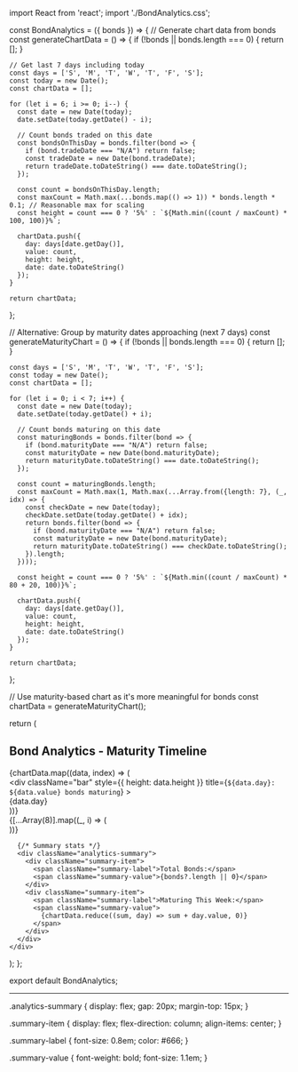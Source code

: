 import React from 'react';
import './BondAnalytics.css';

const BondAnalytics = ({ bonds }) => {
  // Generate chart data from bonds
  const generateChartData = () => {
    if (!bonds || bonds.length === 0) {
      return [];
    }

    // Get last 7 days including today
    const days = ['S', 'M', 'T', 'W', 'T', 'F', 'S'];
    const today = new Date();
    const chartData = [];

    for (let i = 6; i >= 0; i--) {
      const date = new Date(today);
      date.setDate(today.getDate() - i);
      
      // Count bonds traded on this date
      const bondsOnThisDay = bonds.filter(bond => {
        if (bond.tradeDate === "N/A") return false;
        const tradeDate = new Date(bond.tradeDate);
        return tradeDate.toDateString() === date.toDateString();
      });

      const count = bondsOnThisDay.length;
      const maxCount = Math.max(...bonds.map(() => 1)) * bonds.length * 0.1; // Reasonable max for scaling
      const height = count === 0 ? '5%' : `${Math.min((count / maxCount) * 100, 100)}%`;

      chartData.push({
        day: days[date.getDay()],
        value: count,
        height: height,
        date: date.toDateString()
      });
    }

    return chartData;
  };

  // Alternative: Group by maturity dates approaching (next 7 days)
  const generateMaturityChart = () => {
    if (!bonds || bonds.length === 0) {
      return [];
    }

    const days = ['S', 'M', 'T', 'W', 'T', 'F', 'S'];
    const today = new Date();
    const chartData = [];

    for (let i = 0; i < 7; i++) {
      const date = new Date(today);
      date.setDate(today.getDate() + i);
      
      // Count bonds maturing on this date
      const maturingBonds = bonds.filter(bond => {
        if (bond.maturityDate === "N/A") return false;
        const maturityDate = new Date(bond.maturityDate);
        return maturityDate.toDateString() === date.toDateString();
      });

      const count = maturingBonds.length;
      const maxCount = Math.max(1, Math.max(...Array.from({length: 7}, (_, idx) => {
        const checkDate = new Date(today);
        checkDate.setDate(today.getDate() + idx);
        return bonds.filter(bond => {
          if (bond.maturityDate === "N/A") return false;
          const maturityDate = new Date(bond.maturityDate);
          return maturityDate.toDateString() === checkDate.toDateString();
        }).length;
      })));
      
      const height = count === 0 ? '5%' : `${Math.min((count / maxCount) * 80 + 20, 100)}%`;

      chartData.push({
        day: days[date.getDay()],
        value: count,
        height: height,
        date: date.toDateString()
      });
    }

    return chartData;
  };

  // Use maturity-based chart as it's more meaningful for bonds
  const chartData = generateMaturityChart();

  return (
    <div className="bond-analytics">
      <h2 className="analytics-title">Bond Analytics - Maturity Timeline</h2>
      <div className="chart-container">
        <div className="chart-data">
          {chartData.map((data, index) => (
            <div key={index} className="chart-bar">
              <div
                className="bar"
                style={{ height: data.height }}
                title={`${data.day}: ${data.value} bonds maturing`}
              ></div>
              <span className="bar-label">{data.day}</span>
            </div>
          ))}
        </div>
        <div className="chart-pattern">
          <div className="pattern-lines">
            {[...Array(8)].map((_, i) => (
              <div key={i} className="pattern-line"></div>
            ))}
          </div>
        </div>
      </div>
      
      {/* Summary stats */}
      <div className="analytics-summary">
        <div className="summary-item">
          <span className="summary-label">Total Bonds:</span>
          <span className="summary-value">{bonds?.length || 0}</span>
        </div>
        <div className="summary-item">
          <span className="summary-label">Maturing This Week:</span>
          <span className="summary-value">
            {chartData.reduce((sum, day) => sum + day.value, 0)}
          </span>
        </div>
      </div>
    </div>
  );
};

export default BondAnalytics;



---

.analytics-summary {
  display: flex;
  gap: 20px;
  margin-top: 15px;
}

.summary-item {
  display: flex;
  flex-direction: column;
  align-items: center;
}

.summary-label {
  font-size: 0.8em;
  color: #666;
}

.summary-value {
  font-weight: bold;
  font-size: 1.1em;
}
